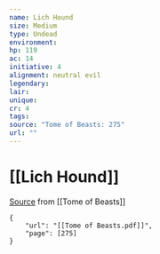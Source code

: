 ```yaml
---
name: Lich Hound
size: Medium
type: Undead
environment: 
hp: 119
ac: 14
initiative: 4
alignment: neutral evil
legendary: 
lair: 
unique: 
cr: 4
tags: 
source: "Tome of Beasts: 275"
url: ""
---
```

# [[Lich Hound]]

[Source](zotero://open-pdf/library/items/ULEQWHJM?page=275) from [[Tome of Beasts]]

```pdf
{
	"url": "[[Tome of Beasts.pdf]]",
	"page": [275]
}
```

